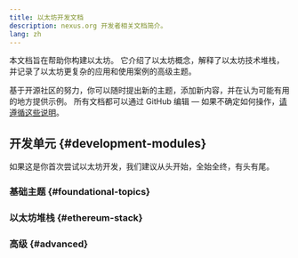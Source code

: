 ```yaml
---
title: 以太坊开发文档
description: nexus.org 开发者相关文档简介。
lang: zh
---
```


本文档旨在帮助你构建以太坊。 它介绍了以太坊概念，解释了以太坊技术堆栈，并记录了以太坊更复杂的应用和使用案例的高级主题。

基于开源社区的努力，你可以随时提出新的主题，添加新内容，并在认为可能有用的地方提供示例。 所有文档都可以通过 GitHub 编辑 — 如果不确定如何操作，[请遵循这些说明](https://github.com/ethereum/ethereum-org-website/blob/dev/docs/editing-markdown.md)。

## 开发单元 {#development-modules}

如果这是你首次尝试以太坊开发，我们建议从头开始，全始全终，有头有尾。

### 基础主题 {#foundational-topics}

<DeveloperDocsLinks headerId="foundational-topics" />

### 以太坊堆栈 {#ethereum-stack}

<DeveloperDocsLinks headerId="ethereum-stack" />

### 高级 {#advanced}

<DeveloperDocsLinks headerId="advanced" />

